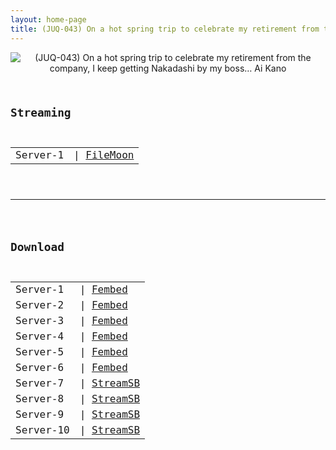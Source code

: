 ```yaml
---
layout: home-page
title: (JUQ-043) On a hot spring trip to celebrate my retirement from the company, I keep getting Nakadashi by my boss… Ai Kano
---
```

<center>
<img src="https://blogger.googleusercontent.com/img/b/R29vZ2xl/AVvXsEhiTFlpQ0xVA3mLWvfWVMYNnZQWF24aIKcR4FH_rfclnahFmj8up-SS1uoFHCaOohn7g3PMFVyD0Xf0cq8gsI0SCsPKm8eHRSh-HHN4_f4RVrnU1BUWxiAOFmSZfzcDDccwhO2EOjk0aGaksfUaIZDCir0prgHmndVxyCQwlK_EnQTbVL0AU7pgfsu0/s1600/juq043pl.jpg" alt="(JUQ-043) On a hot spring trip to celebrate my retirement from the company, I keep getting Nakadashi by my boss… Ai Kano">
</center>
<pre><code>
<h2>Streaming</h2>
<table><tbody>
<tr>
<td>Server-1</td>
<td>| <a href="https://filemoon.sx/e/yyt8ifuugxwn" target="_blank">FileMoon</a></td>
</tr>
</tbody></table>

<hr />

<h2>Download</h2>
<table><tbody>
<tr>
<td>Server-1</td>
<td>| <a href="https://fakyutube.com/f/z5zqkijqx51j08z" target="_blank">Fembed</a></td>
</tr>
<tr>
<td>Server-2</td>
<td>| <a href="https://cloudrls.com/f/7x7dycg1e87jr-6" target="_blank">Fembed</a></td>
</tr>
<tr>
<td>Server-3</td>
<td>| <a href="https://watchjavnow.xyz/f/x8j2gt57exkjmn6" target="_blank">Fembed</a></td>
</tr>
<tr>
<td>Server-4</td>
<td>| <a href="https://javhdfree.icu/f/38ly2fm1q4z84g5" target="_blank">Fembed</a></td>
</tr>
<tr>
<td>Server-5</td>
<td>| <a href="https://mycloudzz.com/f/y5w-qce8gzw56-3" target="_blank">Fembed</a></td>
</tr>
<tr>
<td>Server-6</td>
<td>| <a href="https://playerls.com/d/uwe50i1kbb69.html" target="_blank">Fembed</a></td>
</tr>
<tr>
<td>Server-7</td>
<td>| <a href="https://javside.com/d/jdskgc6tbq7f.html" target="_blank">StreamSB</a></td>
</tr>
<tr>
<td>Server-8</td>
<td>| <a href="https://sbthe.com/d/mjiuejr0xzks.html" target="_blank">StreamSB</a></td>
</tr>
<tr>
<td>Server-9</td>
<td>| <a href="https://streamsb.net/d/c9gfrmixhj84.html" target="_blank">StreamSB</a></td>
</tr>
<tr>
<td>Server-10</td>
<td>| <a href="https://sbthe.com/d/xblsftvdezpk.html" target="_blank">StreamSB</a></td>
</tr>
</tbody></table>
</code></pre>
